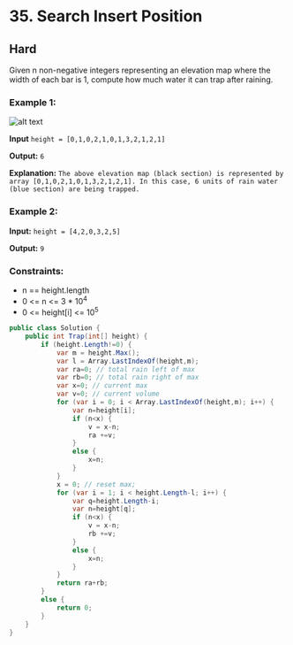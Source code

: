 # 35. Search Insert Position

## Hard

Given n non-negative integers representing an elevation map where the width of each bar is 1, compute how much water it can trap after raining.



 

### Example 1:
![alt text](https://assets.leetcode.com/uploads/2018/10/22/rainwatertrap.png "elevation map")

**Input** 
`height = [0,1,0,2,1,0,1,3,2,1,2,1]`

**Output:** `6`

**Explanation:**
`The above elevation map (black section) is represented by array [0,1,0,2,1,0,1,3,2,1,2,1]. In this case, 6 units of rain water (blue section) are being trapped.`

### Example 2:


**Input:** `height = [4,2,0,3,2,5]`

**Output:** `9`

### Constraints:

- n == height.length
- 0 <= n <= 3 * 10<sup>4</sup>
- 0 <= height[i] <= 10<sup>5</sup>


``` c#
public class Solution {
    public int Trap(int[] height) {
        if (height.Length!=0) {
            var m = height.Max();
            var l = Array.LastIndexOf(height,m);
            var ra=0; // total rain left of max
            var rb=0; // total rain right of max
            var x=0; // current max
            var v=0; // current volume
            for (var i = 0; i < Array.LastIndexOf(height,m); i++) {
                var n=height[i];
                if (n<x) {
                    v = x-n;
                    ra +=v;
                }
                else {
                    x=n;
                }
            }
            x = 0; // reset max;
            for (var i = 1; i < height.Length-l; i++) {
                var q=height.Length-i;
                var n=height[q];
                if (n<x) {
                    v = x-n;
                    rb +=v;
                }
                else {
                    x=n;
                }
            }
            return ra+rb;
        }
        else {
            return 0;
        }
    }
}
```